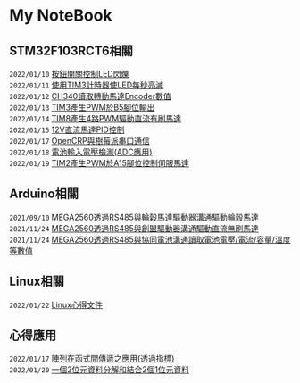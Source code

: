 # My NoteBook

## STM32F103RCT6相關

```2022/01/10``` [按鈕開關控制LED閃爍](https://github.com/superwsl3/STMF103RCT6-Key_Control_Led.git)<br>
```2022/01/11``` [使用TIM3計時器使LED每秒亮滅](https://github.com/superwsl3/STMF103RCT6-TIM3.git)<br>
```2022/01/12``` [CH340讀取轉動馬達Encoder數值](https://github.com/superwsl3/STMF103RCT6-Encoder_Read.git)<br>
```2022/01/13``` [TIM3產生PWM於B5腳位輸出](https://github.com/superwsl3/STMF103RCT6-TIM3_PWM.git)<br>
```2022/01/14``` [TIM8產生4路PWM驅動直流有刷馬達](https://github.com/superwsl3/STM32F103RCT6-Motor_Control.git)<br>
```2022/01/15``` [12V直流馬達PID控制](https://github.com/superwsl3/STM32F103RCT6-DC_Motor_PID.git)<br>
```2022/01/17``` [OpenCRP與樹莓派串口通信](https://github.com/superwsl3/STMF103RCT6-Raspi_COM.git)<br>
```2022/01/18``` [電池輸入電壓檢測(ADC應用)](https://github.com/superwsl3/STMF103RCT6-Battery_Detect.git)<br>
```2022/01/19``` [TIM2產生PWM於A15腳位控制伺服馬達](https://github.com/superwsl3/STMF103RCT6-Servo_motor_control.git)<br>

## Arduino相關
```2021/09/10``` [MEGA2560透過RS485與輪榖馬達驅動器溝通驅動輪榖馬達](https://github.com/superwsl3/Arduino_RS485_Motor_Driver_ZLAC8015D_LIB.git)<br>
```2021/11/24``` [MEGA2560透過RS485與創盟驅動器溝通驅動直流無刷馬達](https://github.com/superwsl3/Arduino_RS485_Motor_Driver_K045CQE_LIB.git)<br>
```2021/11/24``` [MEGA2560透過RS485與協同電池溝通讀取電池電壓/電流/容量/溫度等數值](https://github.com/superwsl3/Arduino_RS485_Battery_US2432_LIB.git)<br>

## Linux相關
```2022/01/22``` [Linux心得文件](https://github.com/superwsl3/Linux-Study.git)<br>

## 心得應用
```2022/01/17``` [陣列在函式間傳遞之應用(透過指標)](https://github.com/superwsl3/Note_Arrays_function_arguments.git)<br>
```2022/01/20``` [一個2位元資料分解和結合2個1位元資料](https://github.com/superwsl3/Note-comdata_transfer.git)<br>



